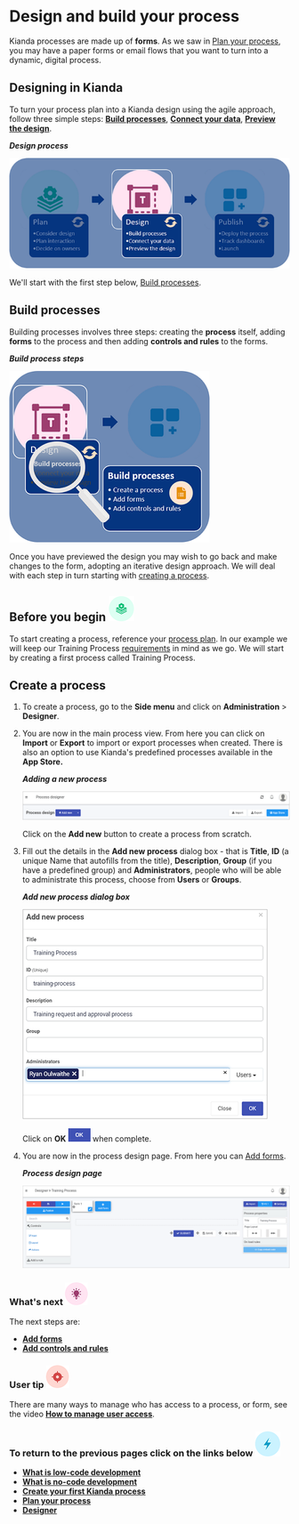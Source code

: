 # Design and build your process

Kianda processes are made up of **forms**. As we saw in [Plan your process](getting-started/create_process/plan_process.md), you may have a paper forms or email flows that you want to turn into a dynamic, digital process. 



## Designing in Kianda

To turn your process plan into a Kianda design using the agile approach, follow three simple steps: [**Build processes**](#build-processes), [**Connect your data**](getting-started/dataconnect.md), [**Preview the design**](getting-started/previewer.md).

***Design process***

![Designing in Kianda](../images/highlightdesign.png)



We'll start with the first step below, [Build processes](#build-processes).



## Build processes

Building processes involves three steps: creating the **process** itself, adding **forms** to the process and then adding **controls and rules** to the forms. 

***Build process steps***

![Create forms process](../images/magnifycreateforms.png)

Once you have previewed the design you may wish to go back and make changes to the form, adopting an iterative design approach. We will deal with each step in turn starting with [creating a process](#create-a-process). 



## Before you begin ![Process plan icon](../images/11.png) 

To start creating a process, reference your [process plan](getting-started/create_process/plan_process.md). In our example we will keep our Training Process [requirements](getting-started/create_process/plan_process.md#summary-of-requirements) in mind as we go. We will start by creating a first process called Training Process. 



## Create a process ##

1. To create a process, go to the **Side menu** and click on **Administration** > **Designer**.

2. You are now in the main process view. From here you can click on **Import** or **Export** to import or export processes when created. There is also an option to use Kianda's predefined processes available in the **App Store.** 

   ***Adding a new process***

   ![Main process view](../images/mainprocessview.png)

   Click on the **Add new** button to create a process from scratch.

3. Fill out the details in the **Add new process** dialog box - that is **Title**, **ID** (a unique Name that autofills from the title), **Description**, **Group** (if you have a predefined group) and **Administrators**, people who will be able to administrate this process, choose from **Users** or **Groups**.

   ***Add new process dialog box***

   ![Create a process](../images/createprocess2.png)

    Click on **OK** ![OK button](../images/ok.png) when complete.

4. You are now in the process design page. From here you can [Add forms](getting-started/create_process/create_form.md).

   ***Process design page***

   ![Form designer](../images/formdesigner.gif)



### What's next  ![Idea icon](../images/18.png) ###

The next steps are: 

- [**Add forms**](getting-started/create_process/create_form.md)
- **[Add controls and rules](getting-started/create_process/add_form_elements.md)**



### User tip ![Target icon](../images/05.png) ###

There are many ways to manage who has access to a process, or form, see the video [**How to manage user access**](getting-started/welcome/how_to.md#how-to-manage-user-access).



### **To return to the previous pages click on the links below**  ![Lighting icon](../images/10.png) 

- [**What is low-code development**](getting-started/welcome/low_code.md)
- [**What is no-code development**](getting-started/welcome/no_code.md)
- **[Create your first Kianda process](getting-started/create_process/)**
- **[Plan your process](getting-started/create_process/plan_process.md)**
- [**Designer**](getting-started/create_process/designer.md)

